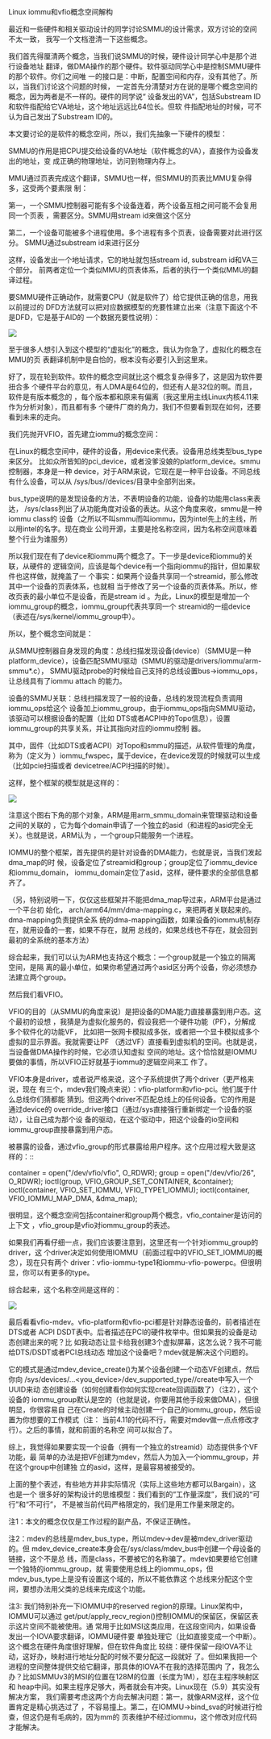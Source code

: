     
Linux iommu和vfio概念空间解构

最近和一些硬件和相关驱动设计的同学讨论SMMU的设计需求，双方讨论的空间不太一致，
我写一个文档澄清一下这些概念。

我们首先得厘清两个概念，当我们说SMMU的时候，硬件设计同学心中是那个进行设备地址
翻译，做DMA操作的那个硬件。软件驱动同学心中是控制SMMU硬件的那个软件。你们之间唯
一的接口是：中断，配置空间和内存，没有其他了。所以，当我们讨论这个问题的时候，
一定首先分清楚对方在说的是哪个概念空间的概念，因为两者是不一样的。硬件的同学说“
设备发出的VA”，包括Substream ID和软件指配给它VA地址，这个地址远远比64位长。但软
件指配地址的时候，可不认为自己发出了Substream ID的。

本文要讨论的是软件的概念空间，所以，我们先抽象一下硬件的模型：

SMMU的作用是把CPU提交给设备的VA地址（软件概念的VA），直接作为设备发出的地址，变
成正确的物理地址，访问到物理内存上。

MMU通过页表完成这个翻译，SMMU也一样，但SMMU的页表比MMU复杂得多，这受两个要素限
制：

第一，一个SMMU控制器可能有多个设备连着，两个设备互相之间可能不会复用同一个页表
，需要区分。SMMU用stream id来做这个区分

第二，一个设备可能被多个进程使用。多个进程有多个页表，设备需要对此进行区分。
SMMU通过substream id来进行区分

这样，设备发出一个地址请求，它的地址就包括stream id, substream id和VA三个部分。
前两者定位一个类似MMU的页表体系，后者的执行一个类似MMU的翻译过程。

要SMMU硬件正确动作，就需要CPU（就是软件了）给它提供正确的信息，用我以前提过的
DFD方法就可以把对应数据模型的充要性建立出来（注意下面这个不是DFD，它是基于AID的
一个数据充要性说明）：

![](_static/smmu1.jpg)

至于很多人想引入到这个模型的“虚拟化”的概念，我认为你急了，虚拟化的概念在MMU的页
表翻译机制中是自恰的，根本没有必要引入到这里来。

好了，现在轮到软件。软件的概念空间就比这个概念复杂得多了，这是因为软件要扭合多
个硬件平台的意见，有人DMA是64位的，但还有人是32位的啊。而且，软件是有版本概念的
，每个版本都和原来有偏离（我这里用主线Linux内核4.11来作为分析对象），而且都有多
个硬件厂商的角力，我们不但要看到现在如何，还要看到未来的走向。

我们先抛开VFIO，首先建立iommu的概念空间：

在Linux的概念空间中，硬件的设备，用device来代表。设备用总线类型bus_type来区分。
比如众所皆知的pci_device，或者没爹没娘的platform_device。smmu控制器，本身是一种
device，对于ARM来说，它现在是一种平台设备。不同总线有什么设备，可以从
/sys/bus/<bus>/devices/目录中全部列出来。

bus_type说明的是发现设备的方法，不表明设备的功能，设备的功能用class来表达，
/sys/class列出了从功能角度对设备的表达。从这个角度来收，smmu是一种iommu class的
设备（之所以不叫smmu而叫iommu，因为intel先上的主线，所以用intel的名字。现在商业
公司开源，主要是抢名称空间，因为名称空间意味着整个行业为谁服务）

所以我们现在有了device和iommu两个概念了。下一步是device和iommu的关联，从硬件的
逻辑空间，应该是每个device有一个指向iommu的指针，但如果软件也这样做，就掩盖了一
个事实：如果两个设备共享同一个streamid，那么修改其中一个设备的页表体系，也就相
当于修改了另一个设备的页表体系。所以，修改页表的最小单位不是设备，而是stream id
。为此，Linux的模型是增加一个iommu_group的概念，iommu_group代表共享同一个
streamid的一组device（表述在/sys/kernel/iommu_group中）。

所以，整个概念空间就是：

从SMMU控制器自身发现的角度：总线扫描发现设备(device）（SMMU是一种
platform_device），设备匹配SMMU驱动（SMMU的驱动是drivers/iommu/arm-smmu*.c），
SMMU驱动probe的时候给自己支持的总线设置bus->iommu_ops，让总线具有了iommu attach
的能力。

设备的SMMU关联：总线扫描发现了一般的设备，总线的发现流程负责调用iommu_ops给这个
设备加上iommu_group，由于iommu_ops指向SMMU驱动，该驱动可以根据设备的配置（比如
DTS或者ACPI中的Topo信息），设置iommu_group的共享关系，并让其指向对应的iommu控制
器。

其中，固件（比如DTS或者ACPI）对Topo和smmu的描述，从软件管理的角度，称为（定义为
）iommu_fwspec，属于device，在device发现的时候就可以生成（比如pcie扫描或者
devicetree/ACPI扫描的时候）。

这样，整个框架的模型就是这样的：

![](_static/smmu2.jpg)

注意这个图右下角的那个对象，ARM是用arm_smmu_domain来管理驱动和设备之间的关联的
，它为每个domain申请了一个独立的asid（和进程的asid完全无关）。也就是说，ARM认为
，一个group只能服务一个进程。
  
IOMMU的整个框架，首先提供的是针对设备的DMA能力，也就是说，当我们发起dma_map的时
候，设备定位了streamid和group；group定位了iommu_device和iommu_domain，
iommu_domain定位了asid，这样，硬件要求的全部信息都齐了。

（另，特别说明一下，仅仅这些框架并不能把dma_map导过来，ARM平台是通过一个平台初
始化， arch/arm64/mm/dma-mapping.c，来把两者关联起来的。dma-mapping负责提供全系
统的dma-mapping函数，如果设备的iommu机制存在，就用设备的一套，如果不存在，就用
总线的，如果总线也不存在，就会回到最初的全系统的基本方法）

综合起来，我们可以认为ARM也支持这个概念：一个group就是一个独立的隔离空间，是隔
离的最小单位，如果你希望通过两个asid区分两个设备，你必须想办法建立两个group。

然后我们看VFIO。

VFIO的目的（从SMMU的角度来说）是把设备的DMA能力直接暴露到用户态。这个最初的设想
，我猜是为虚拟化服务的，假设我把一个硬件功能（PF），分解成多个软件化的功能VF，
比如把一张网卡模拟成多张，或者把一个显卡模拟成多个虚拟的显示界面。我就需要让PF
（透过VF）直接看到虚拟机的空间。也就是说，当设备做DMA操作的时候，它必须认知虚拟
空间的地址。这个恰恰就是IOMMU要做的事情，所以VFIO正好就基于iommu的逻辑空间来工
作了。

VFIO本身是driver，或者说严格来说，这个子系统提供了两个driver（更严格来说，现在
有三个，mdev我们晚点来说）：vfio-platform和vfio-pci。他们属于什么总线你们猜都能
猜到。但这两个driver不匹配总线上的任何设备。它的作用是通过device的
override_driver接口（通过/sys直接强行重新绑定一个设备的驱动），让自己成为那个设
备的驱动，在这个驱动中，把这个设备的io空间和iommu_group直接暴露到用户态。

被暴露的设备，通过vfio_group的形式暴露给用户程序。这个应用过程大致是这样的：::

  container = open("/dev/vfio/vfio", O_RDWR);
  group = open("/dev/vfio/26", O_RDWR);
  ioctl(group, VFIO_GROUP_SET_CONTAINER, &container);
  ioctl(container, VFIO_SET_IOMMU, VFIO_TYPE1_IOMMU);
  ioctl(container, VFIO_IOMMU_MAP_DMA, &dma_map);

很明显，这个概念空间包括container和group两个概念，vfio_container是访问的上下文
，vfio_group是vfio对iommu_group的表述。

如果我们再看仔细一点，我们应该要注意到，这里还有一个针对iommu_group的driver，这
个driver决定如何使用IOMMU（前面过程中的VFIO_SET_IOMMU的概念），现在只有两个
driver：vfio-iommu-type1和iommu-vfio-powerpc。但很明显，你可以有更多的type。

综合起来，这个名称空间是这样的：

![](_static/smmu3.jpg)

最后看看vfio-mdev。vfio-platform和vfio-pci都是针对静态设备的，前者描述在DTS或者
ACPI DSDT表中。后者描述在PCI的硬件枚举中。但如果我的设备是动态创建出来的呢？比
如我动态让显卡给我创建3个虚拟屏幕，这怎么说？我不可能给DTS/DSDT或者PCI总线动态
增加这个设备吧？mdev就是解决这个问题的。

它的模式是通过mdev_device_create()为某个设备创建一个动态VF创建点，然后你向
/sys/devices/...<you_device>/dev_supported_type/<type>/create中写入一个UUID来动
态创建设备（如何创建看你如何实现create回调函数了）（注2），这个设备的
iommu_group默认是空的（也就是说，你要用其他手段来做DMA），但很明显，你很容易自
己在Create的时候主动创建一个自己的iommu_group，然后设置为你想要的工作模式（注：
当前4.11的代码不行，需要对mdev做一点点修改才行）。之后的事情，就和前面的名称空
间可以拟合了。
  
综上，我觉得如果要实现一个设备（拥有一个独立的streamid）动态提供多个VF功能，最
简单的办法是把VF创建为mdev，然后人为加入一个iommu_group，并在这个group中创建独
立的asid，这样，是最容易被接受的。
  
上面的整个表述，有些地方并非实际情况（实际上这些地方都可以Bargain），这也是一个
很多好的架构设计的思维模型：我们看到的“工作量深度”，我们说的“可行”和“不可行”，
不是被当前代码严格限定的，我们是用工作量来限定的。
  
注1：本文的概念仅仅是工作过程的副产品，不保证正确性。

注2：mdev的总线是mdev_bus_type，所以mdev->dev是被mdev_driver驱动的。但
mdev_device_create本身会在/sys/class/mdev_bus中创建一个母设备的链接，这个不是总
线，而是class，不要被它的名称骗了。mdev如果要给它创建一个独特的iommu_group，就
需要使用总线上的iommu_ops，但mdev_bus_type上是没有设置这个域的，所以不能依靠这
个总线来分配这个空间，要想办法用父类的总线来完成这个功能。

注3: 我们特别补充一下IOMMU中的reserved region的原理。Linux架构中，IOMMU可以通过
get/put/apply_recv_region()控制IOMMU的保留区，保留区表示这片空间不能被使用。通
常用于比如MSI这类应用，在这段空间内，如果设备发出一个IOVA要求翻译，IOMMU硬件要
单独处理它（比如直接变成一个中断）。这个概念在硬件角度很好理解，但在软件角度比
较绕：硬件保留一段IOVA不让动，这好办，映射进行地址分配的时候不要分配这一段就好
了。但如果我把一个进程的空间整体提供交给它翻译，那具体的IOVA不在我的选择范围内
了，我怎么办？比如SMMUv3的MSI的位置在128M的位置（长度为1M），怼在主程序映射区和
heap中间。如果主程序足够大，两者就会有冲突。Linux现在（5.9）其实没有解决方案，
我们需要考虑这两个方向去解决问题：第一，就像ARM这样，这个位置肯定是精心挑选过了
，不容易撞上。第二，在IOMMU->bind_sva的时候进行检查，但这仍是有毛病的，因为mm的
页表维护不经过iommu，这个修改对应代码才能解决。
